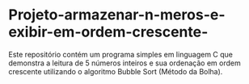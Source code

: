 # Projeto-armazenar-n-meros-e-exibir-em-ordem-crescente-
Este repositório contém um programa simples em linguagem C que demonstra a leitura de $5$ números inteiros e sua ordenação em ordem crescente utilizando o algoritmo Bubble Sort (Método da Bolha).

